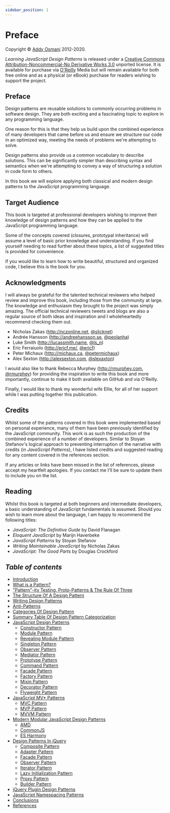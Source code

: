 ```yaml
---
sidebar_position: 1
---
```


# Preface

Copyright © [Addy Osmani](https://twitter.com/addyosmani) 2012-2020.

_Learning JavaScript Design Patterns_ is released under a [Creative Commons Attribution-Noncommercial-No Derivative Works 3.0](https://creativecommons.org/licenses/by-nc-nd/3.0/) unported license. It is available for purchase via [O'Reilly](http://shop.oreilly.com/product/0636920025832.do) Media but will remain available for both free online and as a physical (or eBook) purchase for readers wishing to support the project.

## Preface

Design patterns are reusable solutions to commonly occurring problems in software design. They are both exciting and a fascinating topic to explore in any programming language.

One reason for this is that they help us build upon the combined experience of many developers that came before us and ensure we structure our code in an optimized way, meeting the needs of problems we're attempting to solve.

Design patterns also provide us a common vocabulary to describe solutions. This can be significantly simpler than describing syntax and semantics when we're attempting to convey a way of structuring a solution in code form to others.

In this book we will explore applying both classical and modern design patterns to the JavaScript programming language.

## Target Audience

This book is targeted at professional developers wishing to improve their knowledge of design patterns and how they can be applied to the JavaScript programming language.

Some of the concepts covered (closures, prototypal inheritance) will assume a level of basic prior knowledge and understanding. If you find yourself needing to read further about these topics, a list of suggested titles is provided for convenience.

If you would like to learn how to write beautiful, structured and organized code, I believe this is the book for you.

## Acknowledgments

I will always be grateful for the talented technical reviewers who helped review and improve this book, including those from the community at large. The knowledge and enthusiasm they brought to the project was simply amazing. The official technical reviewers tweets and blogs are also a regular source of both ideas and inspiration and I wholeheartedly recommend checking them out.

- Nicholas Zakas (http://nczonline.net, [@slicknet](https://twitter.com/slicknet))
- Andrée Hansson (http://andreehansson.se, [@peolanha](https://twitter.com/peolanha))
- Luke Smith (http://lucassmith.name, [@ls_n](https://twitter.com/ls_n))
- Eric Ferraiuolo (http://ericf.me/, [@ericf](https://twitter.com/ericf))
- Peter Michaux (http://michaux.ca, [@petermichaux](https://twitter.com/petermichaux))
- Alex Sexton (http://alexsexton.com, [@slexaxton](https://twitter.com/slexaxton))

I would also like to thank Rebecca Murphey (http://rmurphey.com, [@rmurphey](https://twitter.com/rmurphey)) for providing the inspiration to write this book and more importantly, continue to make it both available on GitHub and via O'Reilly.

Finally, I would like to thank my wonderful wife Ellie, for all of her support while I was putting together this publication.

## Credits

Whilst some of the patterns covered in this book were implemented based on personal experience, many of them have been previously identified by the JavaScript community. This work is as such the production of the combined experience of a number of developers. Similar to Stoyan Stefanov's logical approach to preventing interruption of the narrative with credits (in _JavaScript Patterns_), I have listed credits and suggested reading for any content covered in the references section.

If any articles or links have been missed in the list of references, please accept my heartfelt apologies. If you contact me I'll be sure to update them to include you on the list.

## Reading

Whilst this book is targeted at both beginners and intermediate developers, a basic understanding of JavaScript fundamentals is assumed. Should you wish to learn more about the language, I am happy to recommend the following titles:

- _JavaScript: The Definitive Guide_ by David Flanagan
- _Eloquent JavaScript_ by Marijn Haverbeke
- _JavaScript Patterns_ by Stoyan Stefanov
- _Writing Maintainable JavaScript_ by Nicholas Zakas
- _JavaScript: The Good Parts_ by Douglas Crockford

## _Table of contents_

- [Introduction](introduction)
- [What is a Pattern?](what-is-a-pattern)
- ["Pattern"-ity Testing, Proto-Patterns & The Rule Of Three](pattern-ity-testing-proto-patterns-&-the-rule-of-three)
- [The Structure Of A Design Pattern](the-structure-of-a-design-pattern)
- [Writing Design Patterns](writing-design-patterns)
- [Anti-Patterns](anti-patterns)
- [Categories Of Design Pattern](categories-of-design-pattern)
- [Summary Table Of Design Pattern Categorization](design-pattern-categorization)
- [JavaScript Design Patterns](javascript-design-patterns/introduction)
  - [Constructor Pattern](javascript-design-patterns/constructor-pattern)
  - [Module Pattern](javascript-design-patterns/module-pattern)
  - [Revealing Module Pattern](javascript-design-patterns/revealing-module-pattern)
  - [Singleton Pattern](javascript-design-patterns/singleton-pattern)
  - [Observer Pattern](javascript-design-patterns/observer-pattern)
  - [Mediator Pattern](javascript-design-patterns/mediator-pattern)
  - [Prototype Pattern](javascript-design-patterns/prototype-pattern)
  - [Command Pattern](javascript-design-patterns/command-pattern)
  - [Facade Pattern](javascript-design-patterns/facade-pattern)
  - [Factory Pattern](javascript-design-patterns/factory-pattern)
  - [Mixin Pattern](javascript-design-patterns/mixin-pattern)
  - [Decorator Pattern](javascript-design-patterns/decorator-pattern)
  - [Flyweight Pattern](javascript-design-patterns/flyweight-pattern)
- [JavaScript MV\* Patterns](javascript-mv-patterns/introduction)
  - [MVC Pattern](javascript-mv-patterns/mvc)
  - [MVP Pattern](javascript-mv-patterns/mvp)
  - [MVVM Pattern](javascript-mv-patterns/mvvm)
- [Modern Modular JavaScript Design Patterns](modern-modular-javascript-design-patterns/the-importance-of-decoupling-applications)
  - [AMD](modern-modular-javascript-design-patterns/amd)
  - [CommonJS](modern-modular-javascript-design-patterns/commonjs)
  - [ES Harmony](modern-modular-javascript-design-patterns/es-harmony)
- [Design Patterns In jQuery](design-patterns-in-jquery/introduction)
  - [Composite Pattern](design-patterns-in-jquery/composite-pattern)
  - [Adapter Pattern](design-patterns-in-jquery/adapter-pattern)
  - [Facade Pattern](design-patterns-in-jquery/facade-pattern)
  - [Observer Pattern](design-patterns-in-jquery/observer-pattern)
  - [Iterator Pattern](design-patterns-in-jquery/iterator-pattern)
  - [Lazy Initialization Pattern](design-patterns-in-jquery/lazy-initialization-pattern)
  - [Proxy Pattern](design-patterns-in-jquery/proxy-pattern)
  - [Builder Pattern](design-patterns-in-jquery/builder-pattern)
- [jQuery Plugin Design Patterns](jquery-plugin-design-patterns/introduction)
- [JavaScript Namespacing Patterns](namespacing-patterns)
- [Conclusions](conclusions)
- [References](references)

